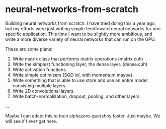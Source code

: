 # neural-networks-from-scratch

Building neural networks from scratch. I have tried doing this a year ago, but my efforts were just writing simple feedfoward neural networks for one specific application. This time I want to be slightly more ambitious, and write a more diverse variety of neural networks that can run on the GPU.

These are some plans:

1. Write matrix class that performs matrix operations (matrix.cuh)
2. Write the simplest functioning layer, the dense layer. (dense.cuh)
3. Write activation functions.
4. Write simple optimizers (SGD lol, with momentum maybe).
5. Write something that is able to use store and use an entire model consisting multiple layers.
6. Write 2D convolutional layers.
7. Write batch-normalization, dropout, pooling, and other layers.

...

Maybe I can adapt this to train alphazero-guerzhoy faster. Just maybe. We will see if I *ever* get here.
